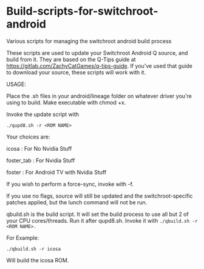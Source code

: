 # Build-scripts-for-switchroot-android
Various scripts for managing the switchroot android build process

These scripts are used to update your Switchroot Android Q source, and build from it.  They are based on the Q-Tips guide at https://gitlab.com/ZachyCatGames/q-tips-guide.  If you've used that guide to download your source, these scripts will work with it.

USAGE:

Place the .sh files in your android/lineage folder on whatever driver you're using to build. Make executable with chmod +x.

Invoke the update script with 
```
./qupd8.sh -r <ROM NAME>
```
  
Your choices are:

icosa : For No Nvidia Stuff

foster_tab : For Nvidia Stuff

foster : For Android TV with Nvidia Stuff

If you wish to perform a force-sync, invoke with -f.

If you use no flags, source will still be updated and the switchroot-specific patches applied, but the lunch command will not be run.


qbuild.sh is the build script.  It will set the build process to use all but 2 of your CPU cores/threads.  Run it after qupd8.sh.  Invoke it with 
```./qbuild.sh -r <ROM NAME>.``` 

For Example:

```./qbuild.sh -r icosa```  

Will build the icosa ROM.
